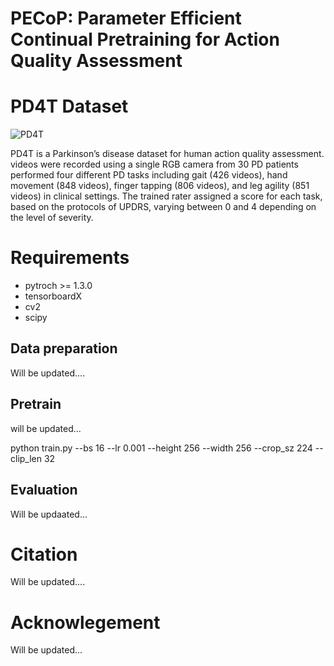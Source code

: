 # PECoP: Parameter Efficient Continual Pretraining for Action Quality Assessment

# PD4T Dataset 


![PD4T](https://github.com/Plrbear/PECoP/assets/31938815/80ba7e89-72be-4353-b933-1659773c9fdb)


PD4T is a Parkinson’s disease dataset for human action quality assessment. videos were recorded using a single RGB camera from 30 PD patients performed four different PD tasks including gait (426 videos), hand movement (848 videos), finger tapping (806 videos), and leg agility (851 videos) in clinical settings.
The trained rater assigned a score for each task, based on the protocols of UPDRS, varying between 0 and 4 depending on the level of severity. 

# Requirements
- pytroch >= 1.3.0
- tensorboardX
- cv2
- scipy


## Data preparation
Will be updated....


## Pretrain
will be updated...

python train.py --bs 16 --lr 0.001 --height 256 --width 256 --crop_sz 224 --clip_len 32



## Evaluation
Will be updaated...

# Citation
Will be updated....

# Acknowlegement
Will be updated...


